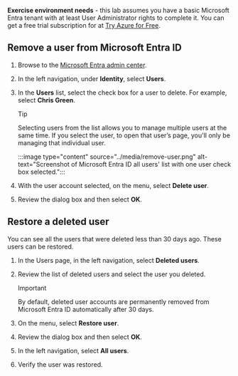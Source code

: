 **Exercise environment needs** - this lab assumes you have a basic Microsoft Entra tenant with at least User Administrator rights to complete it.  You can get a free trial subscription for at [Try Azure for Free](https://azure.microsoft.com/free).

## Remove a user from Microsoft Entra ID

1. Browse to the [Microsoft Entra admin center](https://entra.microsoft.com/).
2. In the left navigation, under **Identity**, select **Users**.
3. In the **Users** list, select the check box for a user to delete. For example, select **Chris Green**.
    
   > [!TIP]
   > Selecting users from the list allows you to manage multiple users at the same time. If you select the user, to open that user’s page, you'll only be managing that individual user.
   
   :::image type="content" source="../media/remove-user.png" alt-text="Screenshot of Microsoft Entra ID all users' list with one user check box selected.":::
    
4. With the user account selected, on the menu, select **Delete user**.
5. Review the dialog box and then select **OK**.

## Restore a deleted user

You can see all the users that were deleted less than 30 days ago. These users can be restored.

1. In the Users page, in the left navigation, select **Deleted users**.
2. Review the list of deleted users and select the user you deleted.
    
   > [!IMPORTANT]
   > By default, deleted user accounts are permanently removed from Microsoft Entra ID automatically after 30 days.

3. On the menu, select **Restore user**.
4. Review the dialog box and then select **OK**.
5. In the left navigation, select **All users**.
6. Verify the user was restored.
